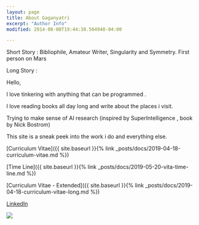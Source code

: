 ```yaml
---
layout: page
title: About Gaganyatri
excerpt: "Author Info"
modified: 2014-08-08T19:44:38.564948-04:00

---
```

Short Story :
      Bibliophile, Amateur Writer, Singularity and Symmetry. First person on Mars

Long Story :

Hello,

I love tinkering with anything that can be programmed .

I love reading books all day long and write about the places i visit.

Trying to make sense of AI research (inspired by SuperIntelligence , book by Nick Bostrom)

This site is a sneak peek into the work i do and everything else.

[Curriculum Vitae]({{ site.baseurl }}{% link _posts/docs/2019-04-18-curriculum-vitae.md  %})

[Time Line]({{ site.baseurl }}{% link _posts/docs/2019-05-20-vita-time-line.md  %})


[Curriculum Vitae - Extended]({{ site.baseurl }}{% link _posts/docs/2019-04-18-curriculum-vitae-long.md  %})


[LinkedIn](https://de.linkedin.com/in/sachin-shetty-8456212b)

<img src="https://res.cloudinary.com/websachinshetty/image/upload/v1538374035/myblog/site/aboutimage.jpg" >
